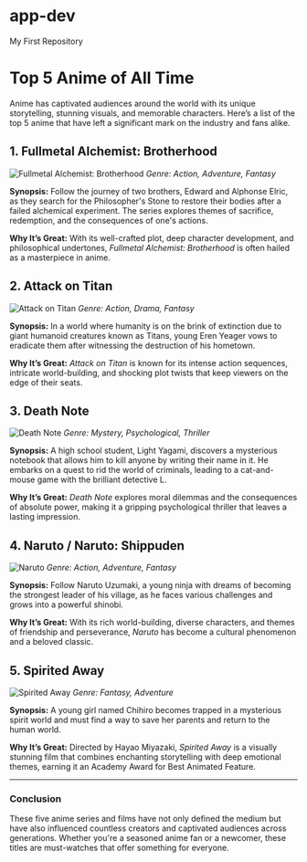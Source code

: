 # app-dev
My First Repository

# Top 5 Anime of All Time

Anime has captivated audiences around the world with its unique storytelling, stunning visuals, and memorable characters. Here’s a list of the top 5 anime that have left a significant mark on the industry and fans alike.

## 1. **Fullmetal Alchemist: Brotherhood**
![Fullmetal Alchemist: Brotherhood](https://example.com/fullmetal-alchemist.jpg)
*Genre: Action, Adventure, Fantasy*

**Synopsis:** Follow the journey of two brothers, Edward and Alphonse Elric, as they search for the Philosopher's Stone to restore their bodies after a failed alchemical experiment. The series explores themes of sacrifice, redemption, and the consequences of one's actions.

**Why It’s Great:** With its well-crafted plot, deep character development, and philosophical undertones, *Fullmetal Alchemist: Brotherhood* is often hailed as a masterpiece in anime.

## 2. **Attack on Titan**
![Attack on Titan](https://example.com/attack-on-titan.jpg)
*Genre: Action, Drama, Fantasy*

**Synopsis:** In a world where humanity is on the brink of extinction due to giant humanoid creatures known as Titans, young Eren Yeager vows to eradicate them after witnessing the destruction of his hometown.

**Why It’s Great:** *Attack on Titan* is known for its intense action sequences, intricate world-building, and shocking plot twists that keep viewers on the edge of their seats.

## 3. **Death Note**
![Death Note](https://example.com/death-note.jpg)
*Genre: Mystery, Psychological, Thriller*

**Synopsis:** A high school student, Light Yagami, discovers a mysterious notebook that allows him to kill anyone by writing their name in it. He embarks on a quest to rid the world of criminals, leading to a cat-and-mouse game with the brilliant detective L.

**Why It’s Great:** *Death Note* explores moral dilemmas and the consequences of absolute power, making it a gripping psychological thriller that leaves a lasting impression.

## 4. **Naruto / Naruto: Shippuden**
![Naruto](https://example.com/naruto.jpg)
*Genre: Action, Adventure, Fantasy*

**Synopsis:** Follow Naruto Uzumaki, a young ninja with dreams of becoming the strongest leader of his village, as he faces various challenges and grows into a powerful shinobi.

**Why It’s Great:** With its rich world-building, diverse characters, and themes of friendship and perseverance, *Naruto* has become a cultural phenomenon and a beloved classic.

## 5. **Spirited Away**
![Spirited Away](https://example.com/spirited-away.jpg)
*Genre: Fantasy, Adventure*

**Synopsis:** A young girl named Chihiro becomes trapped in a mysterious spirit world and must find a way to save her parents and return to the human world.

**Why It’s Great:** Directed by Hayao Miyazaki, *Spirited Away* is a visually stunning film that combines enchanting storytelling with deep emotional themes, earning it an Academy Award for Best Animated Feature.

---

### Conclusion
These five anime series and films have not only defined the medium but have also influenced countless creators and captivated audiences across generations. Whether you're a seasoned anime fan or a newcomer, these titles are must-watches that offer something for everyone.
